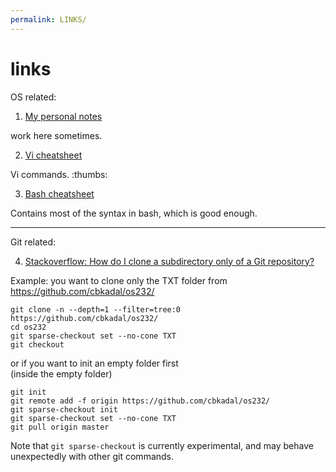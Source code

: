 ```yaml
---
permalink: LINKS/
---
```


# links
OS related:<br>
1. [My personal notes](https://riorio805.github.io/os232/NOTES)

work here sometimes.


2. [Vi cheatsheet](https://www.atmos.albany.edu/daes/atmclasses/atm350/vi_cheat_sheet.pdf)

Vi commands. :thumbs:


3. [Bash cheatsheet](https://devhints.io/bash#conditionals)

Contains most of the syntax in bash, which is good enough.



---
Git related:<br>

4. [Stackoverflow: How do I clone a subdirectory only of a Git repository?](https://stackoverflow.com/questions/600079/how-do-i-clone-a-subdirectory-only-of-a-git-repository/)

Example: you want to clone only the TXT folder from https://github.com/cbkadal/os232/
```
git clone -n --depth=1 --filter=tree:0 https://github.com/cbkadal/os232/
cd os232
git sparse-checkout set --no-cone TXT
git checkout
```
or if you want to init an empty folder first<br>
(inside the empty folder)
```
git init
git remote add -f origin https://github.com/cbkadal/os232/
git sparse-checkout init
git sparse-checkout set --no-cone TXT
git pull origin master
```
Note that `git sparse-checkout` is currently experimental, and may behave unexpectedly with other git commands.

